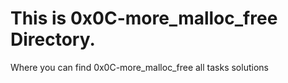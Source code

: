 # This is  0x0C-more_malloc_free Directory.
Where you can find  0x0C-more_malloc_free all tasks solutions
